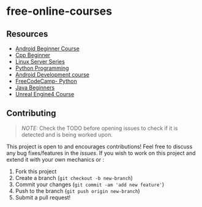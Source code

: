 # free-online-courses
## Resources
* [Android Beginner Course](https://www.youtube.com/watch?v=bo_LP6QOUio&ab_channel=freeCodeCamp.org)
* [Cpp Beginner](https://www.youtube.com/watch?v=vLnPwxZdW4Y)
* [Linux Server Series](https://drive.google.com/open?id=1U-Ol3nix-jTJJ35-cCXalbPK41REBw3E)
* [Python Programming](https://drive.google.com/drive/folders/1rpYBKUQtTg2QPyGJRRxyxTVvZ--Ypeas?usp=drive_open)
* [Android Development course](https://drive.google.com/open?id=1KHOZ7pbgUVZNwdMUss98AsJjgu0vIbsS)
* [FreeCodeCamp- Python](https://youtu.be/rfscVS0vtbw)
* [Java Beginners](https://www.youtube.com/watch?v=eIrMbAQSU34)
* [Unreal Engine4 Course](https://www.youtube.com/watch?v=PrcfA4WZW_o)


## Contributing
> *NOTE:* Check the TODO before opening issues to check if it is detected and is being worked upon.

This project is open to and encourages contributions! Feel free to discuss any bug fixes/features in the *issues*. If you wish to work on this project and extend it with your own mechanics or :

1.  Fork this project
2.  Create a branch (`git checkout -b new-branch`)
3.  Commit your changes (`git commit -am 'add new feature'`)
4.  Push to the branch (`git push origin new-branch`)
5.  Submit a pull request!
